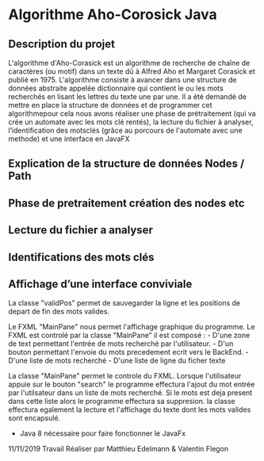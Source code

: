 # Algorithme Aho-Corosick Java

## Description du projet 
L'algorithme d'Aho-Corasick est un algorithme de recherche de chaîne de caractères (ou motif) dans un texte dû à Alfred Aho et Margaret Corasick et publié en 1975. L'algorithme consiste à avancer dans une structure de données abstraite appelée dictionnaire qui contient le ou les mots recherchés en lisant les lettres du texte une par une.
  Il a été demandé de mettre en place la structure de données et de programmer cet algorithmepour cela nous avons réaliser une phase de prétraitement (qui va crée un automate avec les mots clé rentés), la lecture du fichier à analyser, l’identification des motsclés (grâce au porcours de l'automate avec une methode) et une interface en JavaFX


## Explication de la structure de données Nodes / Path 


## Phase de pretraitement création des nodes etc 

## Lecture du fichier a analyser 

## Identifications des mots clés

## Affichage d’une interface conviviale
La classe "validPos" permet de sauvegarder la ligne et les positions de depart de fin des mots valides.

Le FXML "MainPane" nous permet l'affichage graphique du programme.
Le FXML est controlé par la classe "MainPane"
il est composé :
	- D'une zone de text permettant l'entrée de mots recherché par l'utilisateur.
	- D'un bouton permettant l'envoie du mots precedement ecrit vers le BackEnd.
	- D'une liste de mots recherché
	- D'une liste de ligne du ficher texte

La classe "MainPane" permet le controle du FXML. Lorsque l'utilisateur appuie sur le bouton "search" le programme effectura l'ajout du mot entrée par l'utilsateur dans un liste de mots recherché. 
Si le mots est deja present dans cette liste alors le programme effectura sa suppresion. la classe effectura egalement la lecture et l'affichage du texte dont les mots valides sont encapsulé.

* Java 8 nécessaire pour faire fonctionner le JavaFx


11/11/2019
Travail Réaliser par Matthieu Edelmann & Valentin Flegon
